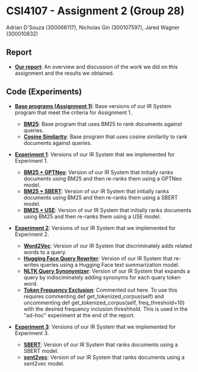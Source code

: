 # CSI4107 - Assignment 2 (Group 28)

Adrian D'Souza (300066117), Nicholas Gin (300107597), Jared Wagner (300010832)

## Report
* **[Our report](report.pdf)**: An overview and discussion of the work we did on this assignment and the results we obtained.

## Code (Experiments)
* **[Base programs (Assignment 1)](base_programs)**: Base versions of our IR System program that meet the criteria for Assignment 1.
  * **[BM25](base_programs/base_bm25)**: Base program that uses BM25 to rank documents against queries.
  * **[Cosine Similarity](base_programs/base_cosine)**: Base program that uses cosine similarity to rank documents against queries.
  
* **[Experiment 1](experiment_1)**: Versions of our IR System that we implemented for Experiment 1. 
  * **[BM25 + GPTNeo](experiment_1/experiment_1_GPTNeo)**: Version of our IR System that initially ranks documents using BM25 and then re-ranks them using a GPTNeo model.
  * **[BM25 + SBERT](experiment_1/experiment_1_SBERT)**: Version of our IR System that initially ranks documents using BM25 and then re-ranks them using a SBERT model.
  * **[BM25 + USE](experiment_1/experiment_1_USE)**: Version of our IR System that initially ranks documents using BM25 and then re-ranks them using a USE model.

* **[Experiment 2](experiment_2)**: Versions of our IR System that we implemented for Experiment 2. 
  * **[Word2Vec](experiment_2/Word2Vec)**: Version of our IR System that discriminately adds related words to a query.
  * **[Hugging Face Query Rewriter](experiment_2/HF_Query_Rewriter)**: Version of our IR System that re-writes queries using a Hugging Face text summarization model.
  * **[NLTK Query Synonymizer](experiment_2/NLTK_Query_Synonymizer)**: Version of our IR System that expands a query by indisciminately adding synonyms for each query token word.
  * **[Token Frequency Exclusion](experiment_2/NLTK_Query_Synonymizer/index.py)**: Commented out here. To use this requires commenting def get_tokenized_corpus(self) and uncommenting def get_tokenized_corpus(self, freq_threshold=10) with the desired frequency inclusion threshhold. This is used in the "ad-hoc" experiment at the end of the report.

* **[Experiment 3](experiment_3)**: Versions of our IR System that we implemented for Experiment 3. 
  * **[SBERT](experiment_3/experiment_3_SBERT)**: Version of our IR System that ranks documents using a SBERT model.
  * **[sent2vec](experiment_3/experiment_3_sent2vec)**: Version of our IR System that ranks documents using a sent2vec model.
  
